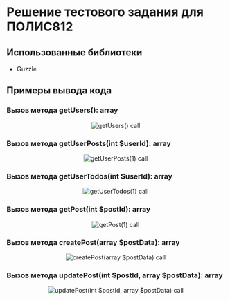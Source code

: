 # Решение тестового задания для ПОЛИС812
## Использованные библиотеки
* Guzzle
## Примеры вывода кода
### Вызов метода getUsers(): array
<div align="center">
  <img src="https://github.com/flametong/polis812-test-assignment-solution/assets/32167273/165a440d-a687-4a67-83c9-c5b7e0733ee0" alt="getUsers() call">
</div>

### Вызов метода getUserPosts(int $userId): array

<div align="center">
  <img src="https://github.com/flametong/polis812-test-assignment-solution/assets/32167273/000059b7-c9c1-423c-91e3-158a2616140f" alt="getUserPosts(1) call">
</div>

### Вызов метода getUserTodos(int $userId): array

<div align="center">
  <img src="https://github.com/flametong/polis812-test-assignment-solution/assets/32167273/bdc22808-0594-4a68-ab10-ca52a3979549" alt="getUserTodos(1) call">
</div>

### Вызов метода getPost(int $postId): array

<div align="center">
  <img src="https://github.com/flametong/polis812-test-assignment-solution/assets/32167273/24d133e4-1907-4720-b17c-6f2a6d94bc1f" alt="getPost(1) call">
</div>

### Вызов метода createPost(array $postData): array

<div align="center">
  <img src="https://github.com/flametong/polis812-test-assignment-solution/assets/32167273/5d4d5e9c-3139-4ae3-b59e-92822939aee8" alt="createPost(array $postData) call">
</div>

### Вызов метода updatePost(int $postId, array $postData): array

<div align="center">
  <img src="https://github.com/flametong/polis812-test-assignment-solution/assets/32167273/9400a57c-63a1-4db9-8bdd-376c39711c26" alt="updatePost(int $postId, array $postData) call">
</div>
